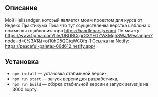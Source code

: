 ## Описание

Мой Hellsendger, который является моим проектом для курса от Яндекс.Практикума
Пока что тут осуществленна верстка шаблона с поммощью щаблонизатора https://handlebarsjs.com/
По макету: https://www.figma.com/file/DBUBCngrG3YEGZWXMqhSWJ/Messanger?node-id=0%3A1&t=ot1QhD5QCtqWCOfq-1
Ссылка на Netify: https://peaceful-paletas-06d612.netlify.app/

## Установка

- `npm install` — установка стабильной версии,
- `npm run start` — запуск версии для разработчика,
- `npm run build` — сборка стабильной версии и запуск server.js на 3000 порту.
